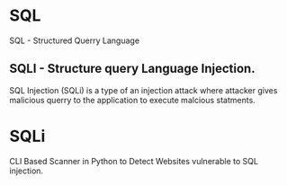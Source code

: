 # SQL
SQL - Structured Querry Language



## SQLI - Structure query Language Injection.
SQL Injection (SQLi) is a type of an injection attack where attacker gives malicious querry to the application to execute malcious statments.



# SQLi
CLI Based Scanner in Python to Detect Websites vulnerable to SQL injection.


